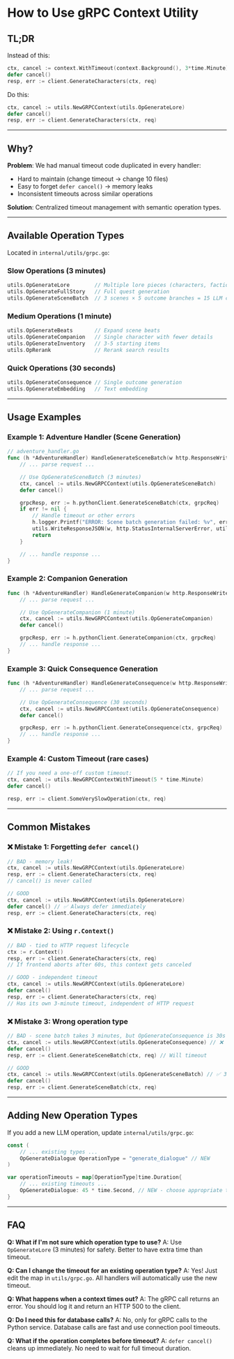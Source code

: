 # How to Use gRPC Context Utility

## TL;DR

Instead of this:

```go
ctx, cancel := context.WithTimeout(context.Background(), 3*time.Minute)
defer cancel()
resp, err := client.GenerateCharacters(ctx, req)
```

Do this:

```go
ctx, cancel := utils.NewGRPCContext(utils.OpGenerateLore)
defer cancel()
resp, err := client.GenerateCharacters(ctx, req)
```

---

## Why?

**Problem**: We had manual timeout code duplicated in every handler:

- Hard to maintain (change timeout → change 10 files)
- Easy to forget `defer cancel()` → memory leaks
- Inconsistent timeouts across similar operations

**Solution**: Centralized timeout management with semantic operation types.

---

## Available Operation Types

Located in `internal/utils/grpc.go`:

### Slow Operations (3 minutes)

```go
utils.OpGenerateLore        // Multiple lore pieces (characters, factions, etc.)
utils.OpGenerateFullStory   // Full quest generation
utils.OpGenerateSceneBatch  // 3 scenes × 5 outcome branches = 15 LLM calls
```

### Medium Operations (1 minute)

```go
utils.OpGenerateBeats       // Expand scene beats
utils.OpGenerateCompanion   // Single character with fewer details
utils.OpGenerateInventory   // 3-5 starting items
utils.OpRerank              // Rerank search results
```

### Quick Operations (30 seconds)

```go
utils.OpGenerateConsequence // Single outcome generation
utils.OpGenerateEmbedding   // Text embedding
```

---

## Usage Examples

### Example 1: Adventure Handler (Scene Generation)

```go
// adventure_handler.go
func (h *AdventureHandler) HandleGenerateSceneBatch(w http.ResponseWriter, r *http.Request) {
    // ... parse request ...

    // Use OpGenerateSceneBatch (3 minutes)
    ctx, cancel := utils.NewGRPCContext(utils.OpGenerateSceneBatch)
    defer cancel()

    grpcResp, err := h.pythonClient.GenerateSceneBatch(ctx, grpcReq)
    if err != nil {
        // Handle timeout or other errors
        h.logger.Printf("ERROR: Scene batch generation failed: %v", err)
        utils.WriteResponseJSON(w, http.StatusInternalServerError, utils.ResponseEnvelope{"error": "failed to generate scenes"})
        return
    }

    // ... handle response ...
}
```

### Example 2: Companion Generation

```go
func (h *AdventureHandler) HandleGenerateCompanion(w http.ResponseWriter, r *http.Request) {
    // ... parse request ...

    // Use OpGenerateCompanion (1 minute)
    ctx, cancel := utils.NewGRPCContext(utils.OpGenerateCompanion)
    defer cancel()

    grpcResp, err := h.pythonClient.GenerateCompanion(ctx, grpcReq)
    // ... handle response ...
}
```

### Example 3: Quick Consequence Generation

```go
func (h *AdventureHandler) HandleGenerateConsequence(w http.ResponseWriter, r *http.Request) {
    // ... parse request ...

    // Use OpGenerateConsequence (30 seconds)
    ctx, cancel := utils.NewGRPCContext(utils.OpGenerateConsequence)
    defer cancel()

    grpcResp, err := h.pythonClient.GenerateConsequence(ctx, grpcReq)
    // ... handle response ...
}
```

### Example 4: Custom Timeout (rare cases)

```go
// If you need a one-off custom timeout:
ctx, cancel := utils.NewGRPCContextWithTimeout(5 * time.Minute)
defer cancel()

resp, err := client.SomeVerySlowOperation(ctx, req)
```

---

## Common Mistakes

### ❌ Mistake 1: Forgetting `defer cancel()`

```go
// BAD - memory leak!
ctx, cancel := utils.NewGRPCContext(utils.OpGenerateLore)
resp, err := client.GenerateCharacters(ctx, req)
// cancel() is never called
```

```go
// GOOD
ctx, cancel := utils.NewGRPCContext(utils.OpGenerateLore)
defer cancel() // ✅ Always defer immediately
resp, err := client.GenerateCharacters(ctx, req)
```

### ❌ Mistake 2: Using `r.Context()`

```go
// BAD - tied to HTTP request lifecycle
ctx := r.Context()
resp, err := client.GenerateCharacters(ctx, req)
// If frontend aborts after 60s, this context gets canceled
```

```go
// GOOD - independent timeout
ctx, cancel := utils.NewGRPCContext(utils.OpGenerateLore)
defer cancel()
resp, err := client.GenerateCharacters(ctx, req)
// Has its own 3-minute timeout, independent of HTTP request
```

### ❌ Mistake 3: Wrong operation type

```go
// BAD - scene batch takes 3 minutes, but OpGenerateConsequence is 30s
ctx, cancel := utils.NewGRPCContext(utils.OpGenerateConsequence) // ❌ Too short!
defer cancel()
resp, err := client.GenerateSceneBatch(ctx, req) // Will timeout
```

```go
// GOOD
ctx, cancel := utils.NewGRPCContext(utils.OpGenerateSceneBatch) // ✅ 3 minutes
defer cancel()
resp, err := client.GenerateSceneBatch(ctx, req)
```

---

## Adding New Operation Types

If you add a new LLM operation, update `internal/utils/grpc.go`:

```go
const (
    // ... existing types ...
    OpGenerateDialogue OperationType = "generate_dialogue" // NEW
)

var operationTimeouts = map[OperationType]time.Duration{
    // ... existing timeouts ...
    OpGenerateDialogue: 45 * time.Second, // NEW - choose appropriate timeout
}
```

---

## FAQ

**Q: What if I'm not sure which operation type to use?**
A: Use `OpGenerateLore` (3 minutes) for safety. Better to have extra time than timeout.

**Q: Can I change the timeout for an existing operation type?**
A: Yes! Just edit the map in `utils/grpc.go`. All handlers will automatically use the new timeout.

**Q: What happens when a context times out?**
A: The gRPC call returns an error. You should log it and return an HTTP 500 to the client.

**Q: Do I need this for database calls?**
A: No, only for gRPC calls to the Python service. Database calls are fast and use connection pool timeouts.

**Q: What if the operation completes before timeout?**
A: `defer cancel()` cleans up immediately. No need to wait for full timeout duration.
